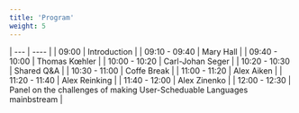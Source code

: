 ```yaml
---
title: 'Program'
weight: 5
---
```


| --- | ---- |
| 09:00 | Introduction |
| 09:10 - 09:40 | Mary Hall |
| 09:40 - 10:00 | Thomas Kœhler |
| 10:00 - 10:20 | Carl-Johan Seger |
| 10:20 - 10:30 | Shared Q&A |
| 10:30 - 11:00 | Coffe Break |
| 11:00 - 11:20 | Alex Aiken |
| 11:20 - 11:40 | Alex Reinking |
| 11:40 - 12:00 | Alex Zinenko |
| 12:00 - 12:30 | Panel on the challenges of making User-Scheduable Languages mainbstream | 
